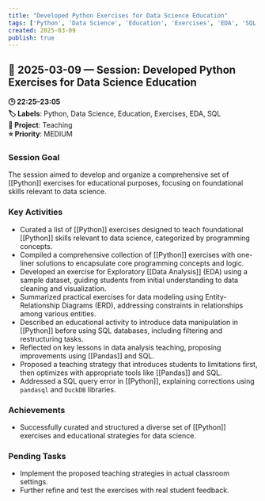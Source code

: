```yaml
---
title: "Developed Python Exercises for Data Science Education"
tags: ['Python', 'Data Science', 'Education', 'Exercises', 'EDA', 'SQL']
created: 2025-03-09
publish: true
---
```


## 📅 2025-03-09 — Session: Developed Python Exercises for Data Science Education

**🕒 22:25–23:05**  
**🏷️ Labels**: Python, Data Science, Education, Exercises, EDA, SQL  
**📂 Project**: Teaching  
**⭐ Priority**: MEDIUM  


### Session Goal
The session aimed to develop and organize a comprehensive set of [[Python]] exercises for educational purposes, focusing on foundational skills relevant to data science.

### Key Activities
- Curated a list of [[Python]] exercises designed to teach foundational [[Python]] skills relevant to data science, categorized by programming concepts.
- Compiled a comprehensive collection of [[Python]] exercises with one-liner solutions to encapsulate core programming concepts and logic.
- Developed an exercise for Exploratory [[Data Analysis]] (EDA) using a sample dataset, guiding students from initial understanding to data cleaning and visualization.
- Summarized practical exercises for data modeling using Entity-Relationship Diagrams (ERD), addressing constraints in relationships among various entities.
- Described an educational activity to introduce data manipulation in [[Python]] before using SQL databases, including filtering and restructuring tasks.
- Reflected on key lessons in data analysis teaching, proposing improvements using [[Pandas]] and SQL.
- Proposed a teaching strategy that introduces students to limitations first, then optimizes with appropriate tools like [[Pandas]] and SQL.
- Addressed a SQL query error in [[Python]], explaining corrections using `pandasql` and `DuckDB` libraries.

### Achievements
- Successfully curated and structured a diverse set of [[Python]] exercises and educational strategies for data science.

### Pending Tasks
- Implement the proposed teaching strategies in actual classroom settings.
- Further refine and test the exercises with real student feedback.
